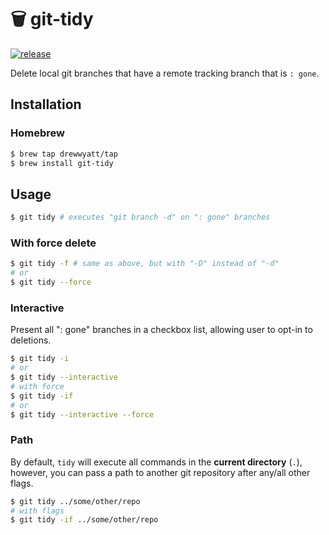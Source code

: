 # 🗑 git-tidy

[![release](https://img.shields.io/github/release-pre/drewwyatt/git-tidy.svg?style=for-the-badge)](https://github.com/drewwyatt/git-tidy/releases)

Delete local git branches that have a remote tracking branch that is `: gone`.

## Installation

### Homebrew

```bash
$ brew tap drewwyatt/tap
$ brew install git-tidy
```

## Usage

```bash
$ git tidy # executes "git branch -d" on ": gone" branches
```

### With force delete

```bash
$ git tidy -f # same as above, but with "-D" instead of "-d"
# or
$ git tidy --force
```

### Interactive

Present all ": gone" branches in a checkbox list, allowing user to opt-in to deletions.

```bash
$ git tidy -i
# or
$ git tidy --interactive
# with force
$ git tidy -if
# or
$ git tidy --interactive --force
```

### Path

By default, `tidy` will execute all commands in the **current directory** (`.`), however, you can pass a path to another git repository after any/all other flags.

```bash
$ git tidy ../some/other/repo
# with flags
$ git tidy -if ../some/other/repo
```
